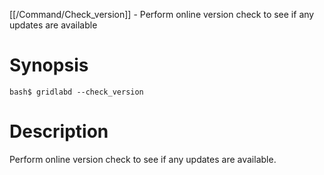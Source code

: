 [[/Command/Check_version]] -  Perform online version check to see if any updates are available

# Synopsis
~~~
bash$ gridlabd --check_version                                         
~~~

# Description

 Perform online version check to see if any updates are available.

